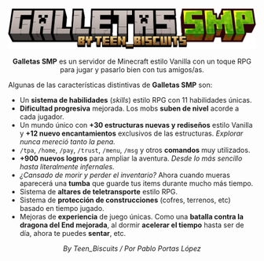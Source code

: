 <div align="center">

![Galletas SMP Logo](https://raw.githubusercontent.com/GalletasSMP/.github/refs/heads/main/images/title.png)

**Galletas SMP** es un servidor de Minecraft estilo Vanilla con un toque RPG para jugar y pasarlo bien con tus amigos/as.

</div>



Algunas de las características distintivas de **Galletas SMP** son:

- Un **sistema de habilidades** (_skills_) estilo RPG con 11 habilidades únicas.
- **Dificultad progresiva** mejorada. Los mobs **suben de nivel** acorde a cada jugador.
- Un mundo único con **+30 estructuras nuevas y rediseños** estilo Vanilla y **+12 nuevo encantamientos** exclusivos de las estructuras. _Explorar nunca mereció tanto la pena._
- `/tpa`, `/home`, `/pay`, `/trust`, `/menu`, `/msg` y otros **comandos** muy utilizados.
- **+900 nuevos logros** para ampliar la aventura. _Desde lo más sencillo hasta literalmente infernales._
- _¿Cansado de morir y perder el inventario?_ Ahora cuando mueras aparecerá una **tumba** que guarde tus items durante mucho más tiempo.
- Sistema de **altares de teletransporte** estilo RPG.
- Sistema de **protección de construcciones** (cofres, terrenos, etc) basado en tiempo jugado.
- Mejoras de **experiencia** de juego únicas. Como una **batalla contra la dragona del End mejorada**, al dormir **acelerar el tiempo** hasta ser de día, ahora te puedes **sentar**, etc.



<div align="center">

_By Teen_Biscuits / Por Pablo Portas López_

</div>
